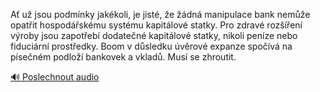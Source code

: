 
Ať už jsou podmínky jakékoli, je jisté, že žádná manipulace bank nemůže opatřit hospodářskému systému kapitálové statky. Pro zdravé rozšíření výroby jsou zapotřebí dodatečné kapitálové statky, nikoli peníze nebo fiduciární prostředky. Boom v důsledku úvěrové expanze spočívá na písečném podloží bankovek a vkladů. Musí se zhroutit.

[🔊 Poslechnout audio](/data/7-paragraphs/audio/chapter_101/para_002-A-u-jsou-podmnky-jakkoli-je-jist-e-dn-m.mp3)
